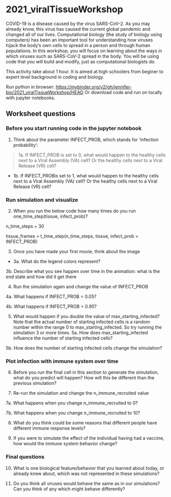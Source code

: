 # 2021_viralTissueWorkshop

COVID-19 is a disease caused by the virus SARS-CoV-2. As you may already know, this virus has caused the current global pandemic and changed all of our lives. Computational biology (the study of biology using computers) has been an important tool for understanding how viruses hijack the body’s own cells to spread in a person and through human populations. In this workshop, you will focus on learning about the ways in which viruses such as SARS-CoV-2 spread in the body.  You will be using code that you will build and modify, just as computational biologists do. 

This activity take about 1 hour. It is aimed at high schoolers from beginer to expert level background in coding and biology.

Run python in browser: https://mybinder.org/v2/gh/jennifer-bio/2021_viralTissueWorkshop/HEAD 
Or download code and run on locally with jupyter notebooks.

## Worksheet questions

### Before you start running code in the jupyter notebook
1. Think about the parameter INFECT_PROB, which stands for ‘infection probability’:

> 1a. If INFECT_PROB is set to 0, what would happen to the healthy cells next to a Viral Assembly (VA) cell? Or the healthy cells next to a Viral Release (VR) cell?

* 1b. If INFECT_PROBis set to 1, what would happen to the healthy cells next to a Viral Assembly (VA) cell? Or the healthy cells next to a Viral Release (VR) cell?

### Run simulation and visualize
2. When you run the below code how many times do you run one_time_step(tissue, infect_prob)?

  n_time_steps = 30
 
  tissue_frames = t_time_step(n_time_steps, tissue, infect_prob = INFECT_PROB)

3. Once you have made your first movie, think about the image 

+ 3a. What do the legend colors represent?

3b. Describe what you see happen over time in the animation: what is the end state and how did it get there

4. Run the simulation again and change the value of INFECT_PROB

4a. What happens if INFECT_PROB = 0.05?

4b. What happens if INFECT_PROB = 0.95?

5. What would happen if you double the value of max_starting_infected? 
Note that the actual number of starting infected cells is a random number within the range 0 to max_starting_infected. So try running the simulation 3 or more times. 
5a. How does max_starting_infected influence the number of starting infected cells?

5b. How does the number of starting infected cells change the simulation?

### Plot infection with immune system over time
6. Before you run the final cell in this section to generate the simulation, what do you predict will happen? How will this be different than the previous simulation?

7. Re-run the simulation and change the n_immune_recruited value

7a. What happens when you change n_immune_recruited to 0? 

7b. What happens when you change n_immune_recruited to 10?

8. What do you think could be some reasons that different people have different immune response levels?

9. If you were to simulate the effect of the individual having had a vaccine, how would the immune system behavior change?

### Final questions
10. What is one biological feature/behavior that you learned about today, or already knew about, which was not represented in these simulations?

11. Do you think all viruses would behave the same as in our simulations? Can you think of any which might behave differently? 
